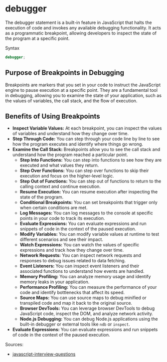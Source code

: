 # debugger
The debugger statement is a built-in feature in JavaScript that halts the execution of code and invokes any available 
debugging functionality. It acts as a programmatic breakpoint, allowing developers to inspect the state of the program 
at a specific point.

Syntax
```js
debugger;
```

## Purpose of Breakpoints in Debugging
Breakpoints are markers that you set in your code to instruct the JavaScript engine to pause execution at a specific
point. They are a fundamental tool in debugging, allowing you to examine the state of your application, such as the 
values of variables, the call stack, and the flow of execution.

## Benefits of Using Breakpoints
* **Inspect Variable Values:** At each breakpoint, you can inspect the values of variables and understand how they change 
  over time.
* **Step Through Code:** You can step through your code line by line to see how the program executes and identify where
  things go wrong.
* **Examine the Call Stack:** Breakpoints allow you to see the call stack and understand how the program reached a 
  particular point.
  * **Step Into Functions:** You can step into functions to see how they are executed and what values they return.
  * **Step Over Functions:** You can step over functions to skip their execution and focus on the higher-level logic.
  * **Step Out of Functions:** You can step out of functions to return to the calling context and continue execution.
  * **Resume Execution:** You can resume execution after inspecting the state of the program.
  * **Conditional Breakpoints:** You can set breakpoints that trigger only when certain conditions are met.
  * **Log Messages:** You can log messages to the console at specific points in your code to track its execution.
  * **Evaluate Expressions:** You can evaluate expressions and run snippets of code in the context of the paused execution.
  * **Modify Variables:** You can modify variable values at runtime to test different scenarios and see their impact.
  * **Watch Expressions:** You can watch the values of specific expressions and track how they change over time.
  * **Network Requests:** You can inspect network requests and responses to debug issues related to data fetching.
  * **Event Listeners:** You can inspect event listeners and their associated functions to understand how events are handled.
  * **Memory Profiling:** You can analyze memory usage and identify memory leaks in your application.
  * **Performance Profiling:** You can measure the performance of your code and identify bottlenecks that affect its speed.
  * **Source Maps:** You can use source maps to debug minified or transpiled code and map it back to the original source.
  * **Browser DevTools:** You can leverage browser DevTools to debug JavaScript code, inspect the DOM, and analyze network activity.
  * **Node.js Debugging:** You can debug Node.js applications using the built-in debugger or external tools like `ndb` or `inspect`.
* **Evaluate Expressions:** You can evaluate expressions and run snippets of code in the context of the paused execution.

Sources:
* [javascript-interview-questions](https://github.com/sudheerj/javascript-interview-questions)